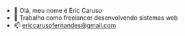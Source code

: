 - 👋 Olá, meu nome é Eric Caruso
- 👀 Trabalho como freelancer desenvolvendo sistemas web
- 📫 ericcarusofernandes@gmail.com

<!---
;)
--->
